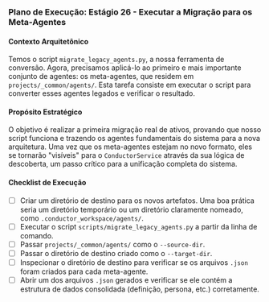 ### Plano de Execução: Estágio 26 - Executar a Migração para os Meta-Agentes

#### Contexto Arquitetônico

Temos o script `migrate_legacy_agents.py`, a nossa ferramenta de conversão. Agora, precisamos aplicá-lo ao primeiro e mais importante conjunto de agentes: os meta-agentes, que residem em `projects/_common/agents/`. Esta tarefa consiste em executar o script para converter esses agentes legados e verificar o resultado.

#### Propósito Estratégico

O objetivo é realizar a primeira migração real de ativos, provando que nosso script funciona e trazendo os agentes fundamentais do sistema para a nova arquitetura. Uma vez que os meta-agentes estejam no novo formato, eles se tornarão "visíveis" para o `ConductorService` através da sua lógica de descoberta, um passo crítico para a unificação completa do sistema.

#### Checklist de Execução

- [ ] Criar um diretório de destino para os novos artefatos. Uma boa prática seria um diretório temporário ou um diretório claramente nomeado, como `.conductor_workspace/agents/`.
- [ ] Executar o script `scripts/migrate_legacy_agents.py` a partir da linha de comando.
- [ ] Passar `projects/_common/agents/` como o `--source-dir`.
- [ ] Passar o diretório de destino criado como o `--target-dir`.
- [ ] Inspecionar o diretório de destino para verificar se os arquivos `.json` foram criados para cada meta-agente.
- [ ] Abrir um dos arquivos `.json` gerados e verificar se ele contém a estrutura de dados consolidada (definição, persona, etc.) corretamente.
